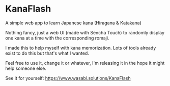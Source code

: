 # KanaFlash
A simple web app to learn Japanese kana (Hiragana &amp; Katakana)

Nothing fancy, just a web UI (made with Sencha Touch) to randomly display one kana at a time with the corresponding romaji.

I made this to help myself with kana memorization. Lots of tools already exist to do this but that's what I wanted.

Feel free to use it, change it or whatever, I'm releasing it in the hope it might help someone else.

See it for yourself:
https://www.wasabi.solutions/KanaFlash